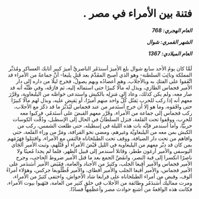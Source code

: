 <h1 dir="rtl">فتنة بين الأمراء في مصر .</h1>

<h5 dir="rtl">العام الهجري:  768

الشهر القمري: شوال

العام الميلادي: 1367</h5>

<p dir="rtl">لَمَّا كان يومُ الأحد سابع شوال بلغ الأميرَ أسندَمُر الناصريَّ أميرَ كبير أتابك العساكر ومُدَبِّر المملكة ونائِبَ السلطنة- وهو الذي أصبح المقَدَّمَ بعد قَتلِ يلبغا- أنَّ جماعةً من الأمراء قد اتَّفَقوا على الفتكِ به وبالأجلاب، وهم أعضادُه وبهم يصولُ، فخرج ليلًا من داره إلى دار الأمير قجماس الطازي، وبذل له مالًا كبيرًا حتى استماله إليه، ثم فارَقَه، وفي ظَنِّه أنه قد صار معه، ولم يكن كذلك، وعاد إلى مَنزِلِه بالكبش واستدعى خواصَّه من اليلبغاوية، وقَرَّرَ معهم أنه إذا ركب للحرب يَقتُل كُلُّ واحد منهم أميرًا، أو يَقبِض عليه، وبذل لهم مالًا كبيرًا حتى وافَقوه، وما هو إلا أن خرج أسنَدمر من عند قجماس ليُدَبِّرَ ما قد ذكَرَ مع الأجلاب، ركب قجماس إلى جماعة من الأمراء، وقَرَّر معهم القبضَ على أسنَدمُر، فركبوا معه للحرب، ووقَفوا تحت القلعة، فنزل السلطانُ في الحال إلى الإسطبل، ودُقَّت الكوسات حربيًّا، وأما أسندمر فإنَّه بات هذه الليلة في إسطبله، حتى طلعت الشمس، ركب من الكبش بمن معه من اليلبغاويَّة وغيرهم، ومضى نحو القرافة، ومَرَّ من وراء القلعة، حتى وافاهم من تحت دار الضيافة، ووقف تحت الطبلخاناه فالتقى مع الأمراء، واقتتلوا فهَزَمَهم بمن كان قد دبَّر معهم من اليلبغاوية في الليل قَبْضَ الأمراء أو قَتْلَهم، وثبت الأمير ألجَاي اليوسفي والأمير أرغون ططر، وقاتلا أسندمر إلى قبيل الظهر، فلما لم يجدا مُعينًا ولا ناصرًا انكسرا إلى قبة النصر، وانفَضَّ الجمع بعد ما قتل الأمير ضروط الحاجب، وجرح الأمير قجماس والأمير أقبغا الجلب، وكثيرٌ من الأجناد والعامة، فقَبَض الأمير أَسَندَمر على الأمير قجماس، والأمير أَقبغا الجلب والأمير أقطاي، والأمير قُطْلُوبغا جركس، وهؤلاء أمراءُ ألوف، وقبض من أمراء الطبلخاناه على قرابغا شاد الأحواش، واختفى كثيرٌ من الأمراء، ومرت مماليك أَسَندَمُر وطائفة من الأجلاب في خلقٍ كثير من العامة، فنَهَبوا بيوت الأمراء، فكانت هذه الواقعةُ من أشنع حوادث مصر وأعظَمِها فسادًا.</p></br>
